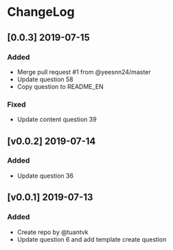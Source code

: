 # ChangeLog

## [0.0.3] 2019-07-15

### Added

- Merge pull request #1 from @yeesnn24/master
- Update question 58
- Copy question to README_EN

### Fixed

- Update content question 39


## [v0.0.2] 2019-07-14

### Added

- Update question 36



## [v0.0.1] 2019-07-13

### Added

- Create repo by @tuantvk
- Update question 6 and add template create question